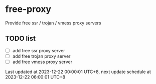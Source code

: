 
# free-proxy
Provide free ssr / trojan / vmess proxy servers


## TODO list
- [ ] add free ssr proxy server
- [ ] add free trojan proxy server
- [ ] add free vmess proxy server

Last updated at 2023-12-22 00:00:01 UTC+8, next update schedule at 2023-12-22 06:00:01 UTC+8

